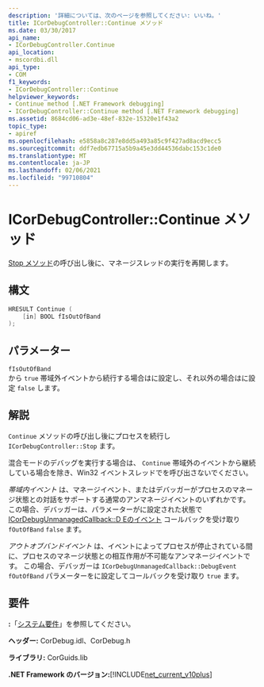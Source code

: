 ```yaml
---
description: '詳細については、次のページを参照してください: いいね。'
title: ICorDebugController::Continue メソッド
ms.date: 03/30/2017
api_name:
- ICorDebugController.Continue
api_location:
- mscordbi.dll
api_type:
- COM
f1_keywords:
- ICorDebugController::Continue
helpviewer_keywords:
- Continue method [.NET Framework debugging]
- ICorDebugController::Continue method [.NET Framework debugging]
ms.assetid: 8684cd06-ad3e-48ef-832e-15320e1f43a2
topic_type:
- apiref
ms.openlocfilehash: e5858a8c287e8dd5a493a85c9f427ad8acd9ecc5
ms.sourcegitcommit: ddf7edb67715a5b9a45e3dd44536dabc153c1de0
ms.translationtype: MT
ms.contentlocale: ja-JP
ms.lasthandoff: 02/06/2021
ms.locfileid: "99710804"
---
```

# <a name="icordebugcontrollercontinue-method"></a>ICorDebugController::Continue メソッド

[Stop メソッド](icordebugcontroller-stop-method.md)の呼び出し後に、マネージスレッドの実行を再開します。

## <a name="syntax"></a>構文

```cpp
HRESULT Continue (
    [in] BOOL fIsOutOfBand
);
```

## <a name="parameters"></a>パラメーター

`fIsOutOfBand`  
から `true` 帯域外イベントから続行する場合はに設定し、それ以外の場合はに設定 `false` します。

## <a name="remarks"></a>解説

`Continue` メソッドの呼び出し後にプロセスを続行し `ICorDebugController::Stop` ます。

混合モードのデバッグを実行する場合は、 `Continue` 帯域外のイベントから継続している場合を除き、Win32 イベントスレッドでを呼び出さないでください。

*帯域内イベント* は、マネージイベント、またはデバッガーがプロセスのマネージ状態との対話をサポートする通常のアンマネージイベントのいずれかです。 この場合、デバッガーは、パラメーターがに設定された状態で [ICorDebugUnmanagedCallback::D Eのイベント](icordebugunmanagedcallback-debugevent-method.md) コールバックを受け取り `fOutOfBand` `false` ます。

*アウトオブバンドイベント* は、イベントによってプロセスが停止されている間に、プロセスのマネージ状態との相互作用が不可能なアンマネージイベントです。 この場合、デバッガーは `ICorDebugUnmanagedCallback::DebugEvent` `fOutOfBand` パラメーターをに設定してコールバックを受け取り `true` ます。

## <a name="requirements"></a>要件

**:**「[システム要件](../../get-started/system-requirements.md)」を参照してください。

**ヘッダー:** CorDebug.idl、CorDebug.h

**ライブラリ:** CorGuids.lib

**.NET Framework のバージョン:**[!INCLUDE[net_current_v10plus](../../../../includes/net-current-v10plus-md.md)]
